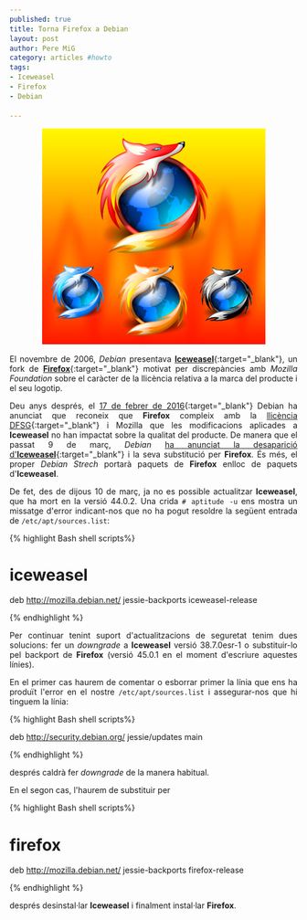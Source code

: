 ```yaml
--- 
published: true
title: Torna Firefox a Debian
layout: post
author: Pere MiG 
category: articles #howto
tags: 
- Iceweasel
- Firefox
- Debian

---
```

<div style="text-align:center" markdown="1">

![Firefox](images/firefox.png)

</div>
<div style="text-align:justify" markdown="1">

El novembre de 2006, *Debian* presentava [**Iceweasel**](https://ca.wikipedia.org/wiki/IceWeasel){:target="_blank"}, un fork de [**Firefox**](https://www.mozilla.org/ca/firefox/new/){:target="_blank"} motivat per discrepàncies amb *Mozilla Foundation* sobre el caràcter de la llicència relativa a la marca del producte i el seu logotip.

Deu anys després, el [17 de febrer de 2016](https://bugs.debian.org/cgi-bin/bugreport.cgi?bug=815006#5){:target="_blank"} Debian ha anunciat que reconeix que **Firefox** compleix amb la [llicència DFSG](https://www.debian.org/social_contract.ca.html#guidelines){:target="_blank"} i Mozilla que les modificacions aplicades a **Iceweasel** no han impactat sobre la qualitat del producte. De manera que el passat 9 de març, *Debian* [ha anunciat la desaparició d'**Iceweasel**](https://www.debian.org/security/2016/dsa-3510){:target="_blank"} i la seva substitució per **Firefox**. És més, el proper *Debian Strech* portarà paquets de **Firefox** enlloc de paquets d'**Iceweasel**.

<!-- more -->

De fet, des de dijous 10 de març, ja no es possible actualitzar **Iceweasel**, que ha mort en la versió 44.0.2. Una crida `# aptitude -u` ens mostra un missatge d'error indicant-nos que no ha pogut resoldre la següent entrada de `/etc/apt/sources.list`:

{% highlight Bash shell scripts%}

# iceweasel
deb http://mozilla.debian.net/ jessie-backports iceweasel-release

{% endhighlight %}

Per continuar tenint suport d'actualitzacions de seguretat tenim dues solucions: fer un *downgrade* a **Iceweasel** versió 38.7.0esr-1 o substituir-lo pel backport de **Firefox** (versió 45.0.1 en el moment d'escriure aquestes línies).

En el primer cas haurem de comentar o esborrar primer la línia que ens ha produït l'error en el nostre `/etc/apt/sources.list` i assegurar-nos que hi tinguem la línia:

{% highlight Bash shell scripts%}

deb http://security.debian.org/ jessie/updates main

{% endhighlight %}

després caldrà fer *downgrade* de la manera habitual.

En el segon cas, l'haurem de substituir per

{% highlight Bash shell scripts%}

# firefox
deb http://mozilla.debian.net/ jessie-backports firefox-release

{% endhighlight %}

després desinstal·lar **Iceweasel** i finalment instal·lar **Firefox**.

</div>